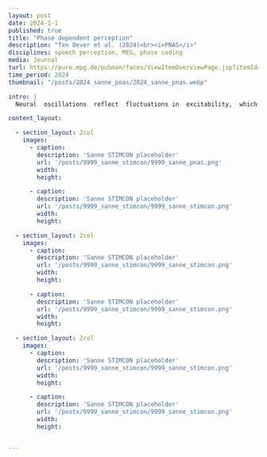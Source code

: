 ```yaml
---
layout: post
date: 2024-1-1
published: true
title: "Phase dependent perception"
description: "Ten Oever et al. (2024)<br><i>PNAS</i>"
disciplines: speech perception, MEG, phase coding
media: Journal
turl: https://pure.mpg.de/pubman/faces/ViewItemOverviewPage.jsp?itemId=item_3507389_2
time_period: 2024
thumbnail: "/posts/2024_sanne_pnas/2024_sanne_pnas.webp"

intro: |
  Neural  oscillations  reflect  fluctuations in  excitability,  which  biases the  percept of  ambiguous  sensory input.  Why  this  bias  occurs  is  still  not  fully  understood. We  hypothesized that  neural  populations representing likely  events  are  more  sensitive, and thereby become active  on earlier oscillatory  phases, when the ensemble itself is less excitable. Perception of ambiguous input presented during less-excitable phases should therefore be biased towards frequent  or predictable stimuli that  have lower  activation thresholds. Here, we show with computational modelling, psychophysics, and magnetoencephalography such  a  frequency  bias  in  spoken  word  recognition;   a computational  model  matched the  double dissociation found with MEG, where the  phase of oscillations  in  the superior  temporal  gyrus  (STG) and medial  temporal  gyrus  (MTG)  biased  word-identification  behavior  based  on  phoneme and  lexical frequencies, respectively.  These  results  demonstrate  that  oscillations  provide  a  temporal  ordering  of neural activity based on the sensitivity of separable neural populations.

content_layout:

  - section_layout: 2col
    images:
      - caption:
        description: 'Sanne STIMCON placeholder'
        url: '/posts/9999_sanne_stimcon/9999_sanne_pnas.png'
        width:
        height:

      - caption:
        description: 'Sanne STIMCON placeholder'
        url: '/posts/9999_sanne_stimcon/9999_sanne_stimcon.png'
        width:
        height:

  - section_layout: 2col
    images:
      - caption:
        description: 'Sanne STIMCON placeholder'
        url: '/posts/9999_sanne_stimcon/9999_sanne_stimcon.png'
        width:
        height:

      - caption:
        description: 'Sanne STIMCON placeholder'
        url: '/posts/9999_sanne_stimcon/9999_sanne_stimcon.png'
        width:
        height:

  - section_layout: 2col
    images:
      - caption:
        description: 'Sanne STIMCON placeholder'
        url: '/posts/9999_sanne_stimcon/9999_sanne_stimcon.png'
        width:
        height:

      - caption:
        description: 'Sanne STIMCON placeholder'
        url: '/posts/9999_sanne_stimcon/9999_sanne_stimcon.png'
        width:
        height:


---
```

